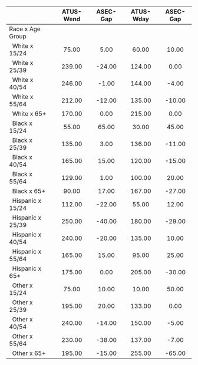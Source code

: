 
|                      |    ATUS-Wend |     ASEC-Gap |    ATUS-Wday |     ASEC-Gap |
| -------------------- | :----------: | :----------: | :----------: | :----------: |
| Race x Age Group     |              |              |              |              |
| &nbsp;&nbsp;White x 15/24 |        75.00 |         5.00 |        60.00 |        10.00 |
| &nbsp;&nbsp;White x 25/39 |       239.00 |       -24.00 |       124.00 |         0.00 |
| &nbsp;&nbsp;White x 40/54 |       246.00 |        -1.00 |       144.00 |        -4.00 |
| &nbsp;&nbsp;White x 55/64 |       212.00 |       -12.00 |       135.00 |       -10.00 |
| &nbsp;&nbsp;White x 65+ |       170.00 |         0.00 |       215.00 |         0.00 |
| &nbsp;&nbsp;Black x 15/24 |        55.00 |        65.00 |        30.00 |        45.00 |
| &nbsp;&nbsp;Black x 25/39 |       135.00 |         3.00 |       136.00 |       -11.00 |
| &nbsp;&nbsp;Black x 40/54 |       165.00 |        15.00 |       120.00 |       -15.00 |
| &nbsp;&nbsp;Black x 55/64 |       129.00 |         1.00 |       100.00 |        20.00 |
| &nbsp;&nbsp;Black x 65+ |        90.00 |        17.00 |       167.00 |       -27.00 |
| &nbsp;&nbsp;Hispanic x 15/24 |       112.00 |       -22.00 |        55.00 |        12.00 |
| &nbsp;&nbsp;Hispanic x 25/39 |       250.00 |       -40.00 |       180.00 |       -29.00 |
| &nbsp;&nbsp;Hispanic x 40/54 |       240.00 |       -20.00 |       135.00 |        10.00 |
| &nbsp;&nbsp;Hispanic x 55/64 |       165.00 |        15.00 |        95.00 |        25.00 |
| &nbsp;&nbsp;Hispanic x 65+ |       175.00 |         0.00 |       205.00 |       -30.00 |
| &nbsp;&nbsp;Other x 15/24 |        75.00 |        10.00 |        10.00 |        50.00 |
| &nbsp;&nbsp;Other x 25/39 |       195.00 |        20.00 |       133.00 |         0.00 |
| &nbsp;&nbsp;Other x 40/54 |       240.00 |       -14.00 |       150.00 |        -5.00 |
| &nbsp;&nbsp;Other x 55/64 |       230.00 |       -38.00 |       137.00 |        -7.00 |
| &nbsp;&nbsp;Other x 65+ |       195.00 |       -15.00 |       255.00 |       -65.00 |

